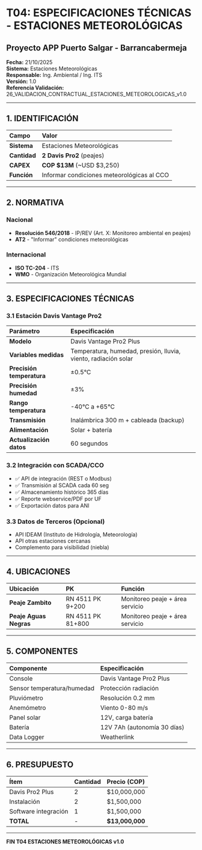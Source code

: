 # T04: ESPECIFICACIONES TÉCNICAS - ESTACIONES METEOROLÓGICAS
## Proyecto APP Puerto Salgar - Barrancabermeja

**Fecha:** 21/10/2025  
**Sistema:** Estaciones Meteorológicas  
**Responsable:** Ing. Ambiental / Ing. ITS  
**Versión:** 1.0  
**Referencia Validación:** 26_VALIDACION_CONTRACTUAL_ESTACIONES_METEOROLOGICAS_v1.0  

---

## 1. IDENTIFICACIÓN

| Campo | Valor |
|:------|:------|
| **Sistema** | Estaciones Meteorológicas |
| **Cantidad** | **2 Davis Pro2** (peajes) |
| **CAPEX** | **COP $13M** (~USD $3,250) |
| **Función** | Informar condiciones meteorológicas al CCO |

---

## 2. NORMATIVA

### Nacional
- **Resolución 546/2018** - IP/REV (Art. X: Monitoreo ambiental en peajes)
- **AT2** - "Informar" condiciones meteorológicas

### Internacional
- **ISO TC-204** - ITS
- **WMO** - Organización Meteorológica Mundial

---

## 3. ESPECIFICACIONES TÉCNICAS

### 3.1 Estación Davis Vantage Pro2

| Parámetro | Especificación |
|:----------|:---------------|
| **Modelo** | Davis Vantage Pro2 Plus |
| **Variables medidas** | Temperatura, humedad, presión, lluvia, viento, radiación solar |
| **Precisión temperatura** | ±0.5°C |
| **Precisión humedad** | ±3% |
| **Rango temperatura** | -40°C a +65°C |
| **Transmisión** | Inalámbrica 300 m + cableada (backup) |
| **Alimentación** | Solar + batería |
| **Actualización datos** | 60 segundos |

### 3.2 Integración con SCADA/CCO

- ✅ API de integración (REST o Modbus)
- ✅ Transmisión al SCADA cada 60 seg
- ✅ Almacenamiento histórico 365 días
- ✅ Reporte webservice/PDF por UF
- ✅ Exportación datos para ANI

### 3.3 Datos de Terceros (Opcional)

- API IDEAM (Instituto de Hidrología, Meteorología)
- API otras estaciones cercanas
- Complemento para visibilidad (niebla)

---

## 4. UBICACIONES

| Ubicación | PK | Función |
|:----------|:---|:--------|
| **Peaje Zambito** | RN 4511 PK 9+200 | Monitoreo peaje + área servicio |
| **Peaje Aguas Negras** | RN 4511 PK 81+800 | Monitoreo peaje + área servicio |

---

## 5. COMPONENTES

| Componente | Especificación |
|:-----------|:---------------|
| Console | Davis Vantage Pro2 Plus |
| Sensor temperatura/humedad | Protección radiación |
| Pluviómetro | Resolución 0.2 mm |
| Anemómetro | Viento 0-80 m/s |
| Panel solar | 12V, carga batería |
| Batería | 12V 7Ah (autonomía 30 días) |
| Data Logger | Weatherlink |

---

## 6. PRESUPUESTO

| Ítem | Cantidad | Precio (COP) |
|:-----|:---------|:-------------|
| Davis Pro2 Plus | 2 | $10,000,000 |
| Instalación | 2 | $1,500,000 |
| Software integración | 1 | $1,500,000 |
| **TOTAL** | - | **$13,000,000** |

---

**FIN T04 ESTACIONES METEOROLÓGICAS v1.0**
